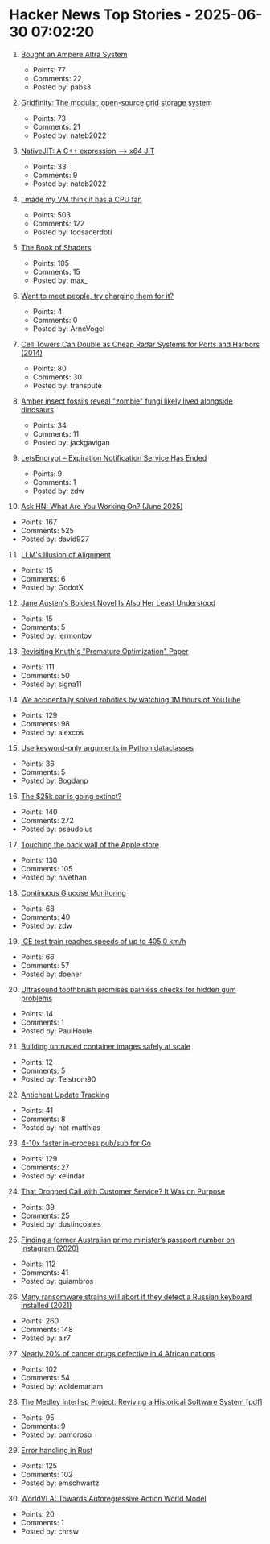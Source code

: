 # Hacker News Top Stories - 2025-06-30 07:02:20

1. [Bought an Ampere Altra System](https://marcin.juszkiewicz.com.pl/2025/06/27/bought-myself-an-ampere-altra-system/)
   - Points: 77
   - Comments: 22
   - Posted by: pabs3

2. [Gridfinity: The modular, open-source grid storage system](https://gridfinity.xyz/)
   - Points: 73
   - Comments: 21
   - Posted by: nateb2022

3. [NativeJIT: A C++ expression –> x64 JIT](https://github.com/BitFunnel/NativeJIT)
   - Points: 33
   - Comments: 9
   - Posted by: nateb2022

4. [I made my VM think it has a CPU fan](https://wbenny.github.io/2025/06/29/i-made-my-vm-think-it-has-a-cpu-fan.html)
   - Points: 503
   - Comments: 122
   - Posted by: todsacerdoti

5. [The Book of Shaders](https://thebookofshaders.com/)
   - Points: 105
   - Comments: 15
   - Posted by: max_

6. [Want to meet people, try charging them for it?](https://notes.eatonphil.com/2025-06-28-want-to-meet-people-charge-them.html)
   - Points: 4
   - Comments: 0
   - Posted by: ArneVogel

7. [Cell Towers Can Double as Cheap Radar Systems for Ports and Harbors (2014)](https://spectrum.ieee.org/cell-tower-signals-can-improve-port-security)
   - Points: 80
   - Comments: 30
   - Posted by: transpute

8. [Amber insect fossils reveal "zombie" fungi likely lived alongside dinosaurs](https://www.cnn.com/2025/06/24/science/amber-insect-zombie-fungi-fossil)
   - Points: 34
   - Comments: 11
   - Posted by: jackgavigan

9. [LetsEncrypt – Expiration Notification Service Has Ended](https://letsencrypt.org/2025/06/26/expiration-notification-service-has-ended/)
   - Points: 9
   - Comments: 1
   - Posted by: zdw

10. [Ask HN: What Are You Working On? (June 2025)](undefined)
   - Points: 167
   - Comments: 525
   - Posted by: david927

11. [LLM's Illusion of Alignment](https://www.systemicmisalignment.com/)
   - Points: 15
   - Comments: 6
   - Posted by: GodotX

12. [Jane Austen's Boldest Novel Is Also Her Least Understood](https://www.nytimes.com/2025/06/27/books/review/jane-austen-mansfield-park.html)
   - Points: 15
   - Comments: 5
   - Posted by: lermontov

13. [Revisiting Knuth's "Premature Optimization" Paper](https://probablydance.com/2025/06/19/revisiting-knuths-premature-optimization-paper/)
   - Points: 111
   - Comments: 50
   - Posted by: signa11

14. [We accidentally solved robotics by watching 1M hours of YouTube](https://ksagar.bearblog.dev/vjepa/)
   - Points: 129
   - Comments: 98
   - Posted by: alexcos

15. [Use keyword-only arguments in Python dataclasses](https://chipx86.blog/2025/06/29/tip-use-keyword-only-arguments-in-python-dataclasses/)
   - Points: 36
   - Comments: 5
   - Posted by: Bogdanp

16. [The $25k car is going extinct?](https://media.hubspot.com/why-the-25000-car-is-going-extinct)
   - Points: 140
   - Comments: 272
   - Posted by: pseudolus

17. [Touching the back wall of the Apple store](https://blog.lauramichet.com/touching-the-back-wall-of-the-apple-store/)
   - Points: 130
   - Comments: 105
   - Posted by: nivethan

18. [Continuous Glucose Monitoring](https://www.imperialviolet.org/2025/06/29/cgm.html)
   - Points: 68
   - Comments: 40
   - Posted by: zdw

19. [ICE test train reaches speeds of up to 405.0 km/h](https://www.deutschebahn.com/de/presse/pressestart_zentrales_uebersicht/ICE-Testzug-faehrt-bis-zu-405-0-km-h-und-sammelt-wichtige-Erkenntnisse-fuer-den-Hochgeschwindigkeitsverkehr-13428394)
   - Points: 66
   - Comments: 57
   - Posted by: doener

20. [Ultrasound toothbrush promises painless checks for hidden gum problems](https://phys.org/news/2025-06-ultrasound-toothbrush-painless-hidden-gum.html)
   - Points: 14
   - Comments: 1
   - Posted by: PaulHoule

21. [Building untrusted container images safely at scale](https://depot.dev/blog/container-security-at-scale-building-untrusted-images-safely)
   - Points: 12
   - Comments: 5
   - Posted by: Telstrom90

22. [Anticheat Update Tracking](https://not-matthias.github.io/posts/anticheat-update-tracking/)
   - Points: 41
   - Comments: 8
   - Posted by: not-matthias

23. [4-10x faster in-process pub/sub for Go](https://github.com/kelindar/event)
   - Points: 129
   - Comments: 27
   - Posted by: kelindar

24. [That Dropped Call with Customer Service? It Was on Purpose](https://www.theatlantic.com/ideas/archive/2025/06/customer-service-sludge/683340/)
   - Points: 39
   - Comments: 25
   - Posted by: dustincoates

25. [Finding a former Australian prime minister’s passport number on Instagram (2020)](https://mango.pdf.zone/finding-former-australian-prime-minister-tony-abbotts-passport-number-on-instagram/)
   - Points: 112
   - Comments: 41
   - Posted by: guiambros

26. [Many ransomware strains will abort if they detect a Russian keyboard installed (2021)](https://krebsonsecurity.com/2021/05/try-this-one-weird-trick-russian-hackers-hate/)
   - Points: 260
   - Comments: 148
   - Posted by: air7

27. [Nearly 20% of cancer drugs defective in 4 African nations](https://www.dw.com/en/nearly-20-of-cancer-drugs-defective-in-4-african-nations/a-73062221)
   - Points: 102
   - Comments: 54
   - Posted by: woldemariam

28. [The Medley Interlisp Project: Reviving a Historical Software System [pdf]](https://interlisp.org/documentation/young-ccece2025.pdf)
   - Points: 95
   - Comments: 9
   - Posted by: pamoroso

29. [Error handling in Rust](https://felix-knorr.net/posts/2025-06-29-rust-error-handling.html)
   - Points: 125
   - Comments: 102
   - Posted by: emschwartz

30. [WorldVLA: Towards Autoregressive Action World Model](https://arxiv.org/abs/2506.21539)
   - Points: 20
   - Comments: 1
   - Posted by: chrsw


